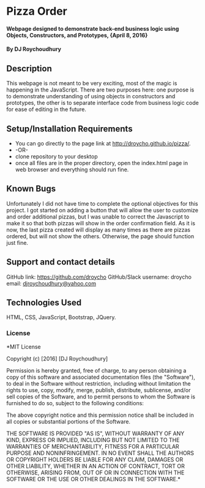 # Pizza Order

#### Webpage designed to demonstrate back-end business logic using Objects, Constructors, and Prototypes, {April 8, 2016}

#### By **DJ Roychoudhury**

## Description

This webpage is not meant to be very exciting, most of the magic is happening in the JavaScript. There are two purposes here: one purpose is to demonstrate understanding of using objects in constructors and prototypes, the other is to separate interface code from business logic code for ease of editing in the future.

## Setup/Installation Requirements

* You can go directly to the page link at http://droycho.github.io/pizza/.
* -OR-
* clone repository to your desktop
* once all files are in the proper directory, open the index.html page in web browser and everything should run fine.



## Known Bugs

Unfortunately I did not have time to complete the optional objectives for this project. I got started on adding a button that will allow the user to customize and order additional pizzas, but I was unable to correct the Javascript to make it so that both pizzas will show in the order confirmation field. As it is now, the last pizza created will display as many times as there are pizzas ordered, but will not show the others. Otherwise, the page should function just fine.

## Support and contact details

GitHub link: https://github.com/droycho
GitHub/Slack username: droycho
email: djroychoudhury@yahoo.com

## Technologies Used

HTML, CSS, JavaScript, Bootstrap, JQuery.

### License

*MIT License

Copyright (c) [2016] [DJ Roychoudhury]

Permission is hereby granted, free of charge, to any person obtaining a copy
of this software and associated documentation files (the "Software"), to deal
in the Software without restriction, including without limitation the rights
to use, copy, modify, merge, publish, distribute, sublicense, and/or sell
copies of the Software, and to permit persons to whom the Software is
furnished to do so, subject to the following conditions:

The above copyright notice and this permission notice shall be included in all
copies or substantial portions of the Software.

THE SOFTWARE IS PROVIDED "AS IS", WITHOUT WARRANTY OF ANY KIND, EXPRESS OR
IMPLIED, INCLUDING BUT NOT LIMITED TO THE WARRANTIES OF MERCHANTABILITY,
FITNESS FOR A PARTICULAR PURPOSE AND NONINFRINGEMENT. IN NO EVENT SHALL THE
AUTHORS OR COPYRIGHT HOLDERS BE LIABLE FOR ANY CLAIM, DAMAGES OR OTHER
LIABILITY, WHETHER IN AN ACTION OF CONTRACT, TORT OR OTHERWISE, ARISING FROM,
OUT OF OR IN CONNECTION WITH THE SOFTWARE OR THE USE OR OTHER DEALINGS IN THE
SOFTWARE.*
